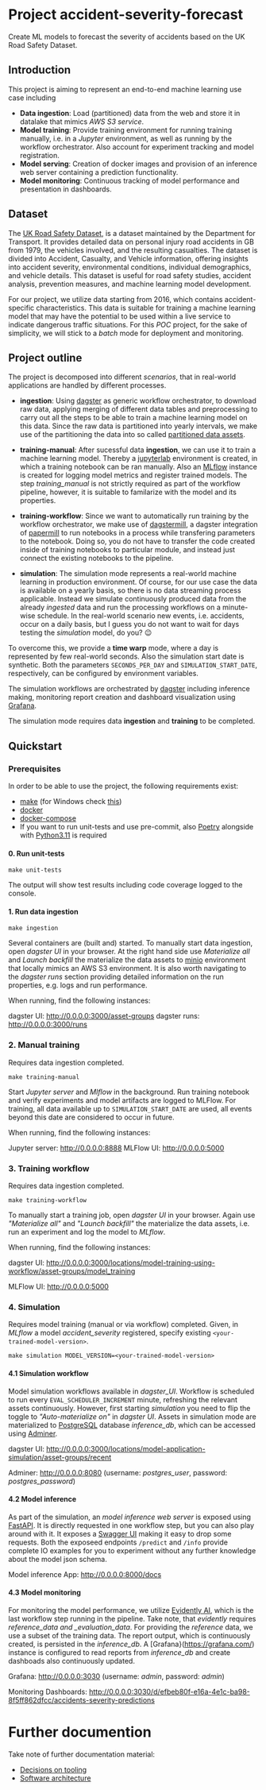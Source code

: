 # Project accident-severity-forecast

Create ML models to forecast the severity of accidents based on the UK Road Safety Dataset.

## Introduction

This project is aiming to represent an end-to-end machine learning use case including

- **Data ingestion**: Load (partitioned) data from the web and store it in datalake that mimics _AWS S3 service_.
- **Model training**: Provide training environment for running training manually, i.e. in a _Jupyter_ environment, as well as running by the workflow orchestrator. Also account for experiment tracking and model registration.
- **Model serving**: Creation of docker images and provision of an inference web server containing a prediction functionality.
- **Model monitoring**: Continuous tracking of model performance and presentation in dashboards.

## Dataset

The [UK Road Safety Dataset](https://www.data.gov.uk/dataset/cb7ae6f0-4be6-4935-9277-47e5ce24a11f/road-safety-data), is a dataset maintained by the Department for Transport. It provides detailed data on personal injury road accidents in GB from 1979, the vehicles involved, and the resulting casualties. The dataset is divided into Accident, Casualty, and Vehicle information, offering insights into accident severity, environmental conditions, individual demographics, and vehicle details. This dataset is useful for road safety studies, accident analysis, prevention measures, and machine learning model development.

For our project, we utilize data starting from 2016, which contains accident-specific characteristics. This data is suitable for training a machine learning model that may have the potential to be used within a live service to indicate dangerous traffic situations. For this _POC_ project, for the sake of simplicity, we will stick to a _batch_ mode for deployment and monitoring.

## Project outline

The project is decomposed into different _scenarios_, that in real-world applications are handled by different processes.

- **ingestion**: Using [dagster](https://dagster.io/) as generic workflow orchestrator, to download raw data, applying merging of different data tables
  and preprocessing to carry out all the steps to be able to train a machine learning model on this data. Since the raw data is partitioned into yearly
  intervals, we make use of the partitioning the data into so called [partitioned data assets](https://dagster.io/blog/partitioned-data-pipelines).

- **training-manual**: After sucessful data **ingestion**, we can use it to train a machine learning model. Thereby a [jupyterlab](https://jupyterlab.readthedocs.io/en/latest/) environment is created, in which a training notebook can be ran manually. Also an [MLflow](https://mlflow.org/) instance
  is created for logging model metrics and register trained models. The step _training_manual_ is not strictly required as part of the workflow pipeline, however, it is suitable to familarize with the model and its properties.

- **training-workflow**: Since we want to automatically run training by the workflow orchestrator, we make use of [dagstermill](https://docs.dagster.io/_apidocs/libraries/dagstermill), a dagster integration of [papermill](https://papermill.readthedocs.io/en/latest/) to run notebooks in a process while transfering parameters to the notebook. Doing so, you do not have to transfer the code created inside of training notebooks to particular module, and instead just connect the existing notebooks to the pipeline.

- **simulation**: The simulation mode represents a real-world machine learning in production environment. Of course, for our use case the data is available on a yearly basis, so there is no data streaming process applicable. Instead we simulate continuously produced data from the already _ingested_ data and run the processing workflows on a minute-wise schedule. In the real-world scenario new events, i.e. accidents, occur on a daily basis, but I guess you do not want to wait for days testing the _simulation_ model, do you? :wink:

To overcome this, we provide a **time warp** mode, where a day is represented by few real-world seconds. Also the simulation start date is synthetic. Both the parameters `SECONDS_PER_DAY` and `SIMULATION_START_DATE`, respectively, can be configured by environment variables.

The simulation workflows are orchestrated by [dagster](https://dagster.io/) including inference making, monitoring report creation and dashboard visualization using [Grafana](https://grafana.com/).

The simulation mode requires data **ingestion** and **training** to be completed.

## Quickstart

### Prerequisites

In order to be able to use the project, the following requirements exist:

- [make](https://www.gnu.org/software/make/) (for Windows check [this](https://stackoverflow.com/questions/32127524/how-to-install-and-use-make-in-windows))
- [docker](https://docs.docker.com/get-docker/)
- [docker-compose](https://docker-docs.netlify.app/compose/install/)
- If you want to run unit-tests and use pre-commit, also [Poetry](https://python-poetry.org/docs/) alongside with [Python3.11](https://www.python.org/downloads/release/python-3114/) is required

#### 0. Run unit-tests

```
make unit-tests
```

The output will show test results including code coverage logged to the console.

#### 1. Run data ingestion

```
make ingestion
```

Several containers are (built and) started. To manually start data ingestion, open _dagster UI_
in your browser. At the right hand side use _Materialize all_ and _Launch backfill_ the materialize the data assets to
[minio](https://min.io/) environment that locally mimics an AWS S3 environment. It is also worth navigating to the _dagster runs_
section providing detailed information on the run properties, e.g. logs and run performance.

When running, find the following instances:

dagster UI: http://0.0.0.0:3000/asset-groups
dagster runs: http://0.0.0.0:3000/runs

### 2. Manual training

Requires data ingestion completed.

```
make training-manual
```

Start _Jupyter server_ and _Mlflow_ in the background.
Run training notebook and verify experiments and model artifacts are logged to MLFlow. For training,
all data available up to `SIMULATION_START_DATE` are used, all events beyond this date are considered
to occur in future.

When running, find the following instances:

Jupyter server: http://0.0.0.0:8888
MLFlow UI: http://0.0.0.0:5000

### 3. Training workflow

Requires data ingestion completed.

```
make training-workflow
```

To manually start a training job, open _dagster UI_ in your browser.
Again use _"Materialize all"_ and _"Launch backfill"_ the materialize the data assets, i.e. run an experiment
and log the model to _MLflow_.

When running, find the following instances:

dagster UI: http://0.0.0.0:3000/locations/model-training-using-workflow/asset-groups/model_training

MLFlow UI: http://0.0.0.0:5000

### 4. Simulation

Requires model training (manual or via workflow) completed. Given, in _MLflow_ a model _accident_severity_
registered, specify existing `<your-trained-model-version>`.

```
make simulation MODEL_VERSION=<your-trained-model-version>
```

#### 4.1 Simulation workflow

Model simulation workflows available in _dagster_UI_. Workflow is scheduled to run every `EVAL_SCHEDULER_INCREMENT`
minute, refreshing the relevant assets continuously. However, first starting _simulation_ you need to flip the toggle to
_"Auto-materialize on"_ in _dagster UI_. Assets in simulation mode are materialized to [PostgreSQL](https://www.postgresql.org/)
database _inference_db_, which can be accessed using [Adminer](https://www.adminer.org/).

dagster UI: http://0.0.0.0:3000/locations/model-application-simulation/asset-groups/recent

Adminer: http://0.0.0.0:8080 (username: _postgres_user_, password: _postgres_password_)

#### 4.2 Model inference

As part of the simulation, an _model inference web server_ is exposed using [FastAPI](https://fastapi.tiangolo.com/).
It is directly requested in one workflow step, but you can also play around with it. It exposes a [Swagger UI](https://swagger.io/tools/swagger-ui/)
making it easy to drop some requests. Both the exposeed endpoints `/predict` and `/info` provide complete IO examples for you to experiment
without any further knowledge about the model json schema.

Model inference App: http://0.0.0.0:8000/docs

#### 4.3 Model monitoring

For monitoring the model performance, we utilize [Evidently AI](https://www.evidentlyai.com/), which
is the last workflow step running in the pipeline. Take note, that _evidently_ requires _reference_data and \_evaluation_data_. For providing the _reference_ data, we use a subset of the training data.
The report output, which is continuously created,
is persisted in the _inference_db_. A [Grafana}(https://grafana.com/) instance is configured to
read reports from _inference_db_ and create dashboads also continuously updated.

Grafana: http://0.0.0.0:3030 (username: _admin_, password: _admin_)

Monitoring Dashboards: http://0.0.0.0:3030/d/efbeb80f-e16a-4e1c-ba98-8f5ff862dfcc/accidents-severity-predictions

# Further documention

Take note of further documentation material:

- [Decisions on tooling](./docs/decisions.md)
- [Software architecture](./docs/architecture.md)
